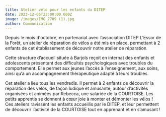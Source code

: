 ```yaml
---
title: Atelier vélo pour les enfants du DITEP
date: 2023-12-05T23:00:00.000Z
image: /images/IMG_2709 (1).jpg
author: Communication
---
```


Depuis le mois d'octobre, en partenariat avec l’association DITEP L’Essor de la Forêt, un atelier de réparation de vélos a été mis en place, permettant à 2 enfants de cet établissement de découvrir notre atelier de réparation.

Cette structure d’accueil située à Barjols reçoit en internat des enfants et adolescents présentant des difficultés psychologiques avec troubles du comportement. Elle permet aux jeunes l’accès à l’enseignement, aux soins, ainsi qu’à un accompagnement thérapeutique adapté à leurs troubles.

Cet atelier a lieu tous les vendredis. Il permet à 2 enfants de découvrir la réparation des vélos, de façon ludique et amusante, autour d’activités organisées et animées par Rebecca, une salariée de la COURTOISE. Les petits apprentis se donnent à cœur joie à monter et démonter les vélos ! Ces ateliers ravissent les enfants accueillis par le DITEP, et leur permettent de découvrir l’activité de la COURTOISE tout en apprenant et en s’amusant !
